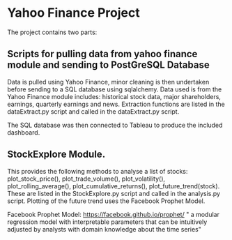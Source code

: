 # Yahoo Finance Project 

The project contains two parts:

## Scripts for pulling data from yahoo finance module and sending to PostGreSQL Database
Data is pulled using Yahoo Finance, minor cleaning is then undertaken before sending to a SQL database 
using sqlalchemy.
Data used is from the Yahoo Finance module includes: historical stock data, major shareholders, earnings, 
quarterly earnings and news.
Extraction functions are listed in the dataExtract.py script and called in the dataExtract.py script.

The SQL database was then connected to Tableau to produce the included dashboard.

## StockExplore Module. 
This provides the following methods to analyse a list of stocks: plot_stock_price(), plot_trade_volume(), 
plot_volatility(), plot_rolling_average(), plot_cumulative_returns(), plot_future_trend(stock). These are
listed in the StockExplore.py script and called in the analysis.py script.
Plotting of the future trend uses the Facebook Prophet Model.

Facebook Prophet Model: https://facebook.github.io/prophet/
" a modular regression model with interpretable parameters that can be intuitively adjusted 
by analysts with domain knowledge about the time series"